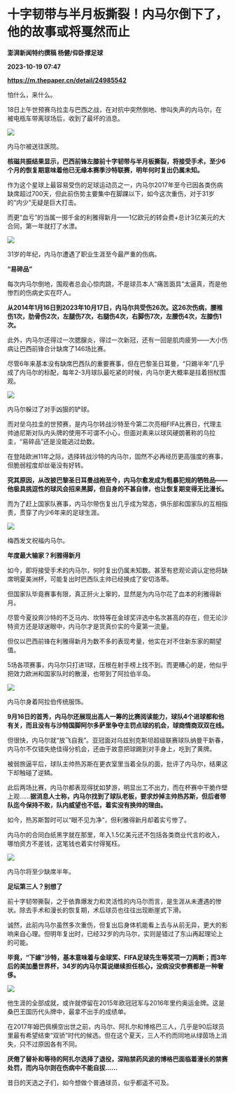 # 十字韧带与半月板撕裂！内马尔倒下了，他的故事或将戛然而止
**澎湃新闻特约撰稿 杨健/仰卧撑足球**

**2023-10-19 07:47**

**https://m.thepaper.cn/detail/24985542**

怕什么，来什么。

18日上午世预赛乌拉圭与巴西之战，在对抗中突然倒地、惨叫失声的内马尔，在被电瓶车带离球场后，收到了最坏的消息。

![](https://imagecloud.thepaper.cn/thepaper/image/274/744/705.jpg)

内马尔被送往医院。

**核磁共振结果显示，巴西前锋左膝前十字韧带与半月板撕裂，将接受手术，至少6个月的恢复期意味着他已无缘本赛季沙特联赛，明年何时复出仍属未知。**

作为这个星球上最容易受伤的足球运动员之一，内马尔2017年至今已因各类伤病缺席超过700天，但此前伤势主要集中在脚踝以下，如今这次重伤，对于31岁的“内少”无疑是巨大打击。

而更“血亏”的当属一掷千金的利雅得新月——1亿欧元的转会费+总计3亿美元的大合同，第一年就打了水漂。

![](https://imagecloud.thepaper.cn/thepaper/image/274/744/706.jpg)

31岁的年纪，内马尔遭遇了职业生涯至今最严重的伤病。

**“易碎品”**

每次内马尔倒地，围观者总会心惊肉跳，不是球员本人“痛苦面具”太逼真，而是他惨烈的伤病史实在吓人。

**从2014年1月16日到2023年10月17日，内马尔共受伤26次。这26次伤病，腰椎伤1次，肋骨伤2次，左腿伤7次，右腿伤4次，右脚伤7次，左腰伤4次，左膝伤1次。**

此外，内马尔还得过一次腮腺炎，得过一次新冠，还有一回是肌肉疲劳——大小伤病让巴西前锋合计缺席了146场比赛。

尽管6年来基本没有缺席巴西队的重要赛事，但在巴黎圣日耳曼，“只踢半年”几乎成了内马尔的标配，每年2-3月球队最吃紧的时候，内马尔更大概率是拄着拐杖围观。

![](https://imagecloud.thepaper.cn/thepaper/image/274/744/704.jpg)

内马尔躲过了对手凶狠的铲球。

而对垒乌拉圭的世预赛，是内马尔转战沙特至今第二次亮相FIFA比赛日，代理主帅迪尼斯对队内头牌的使用不可谓不小心，但面对素来以球风硬朗著称的乌拉圭，“易碎品”还是没能逃过劫数。

在登陆欧洲11年之际，选择转战沙特的内马尔，固然不必再经历更高强度的赛事，但脆弱程度却丝毫没有好转。

**究其原因，从改披巴黎圣日耳曼战袍至今，内马尔愈发成为粗暴犯规的牺牲品——他极具挑逗性的球风会招来黑脚，但自身的不甚自律，也让恢复期变得无比漫长。**

而为了赶上国家队赛事，内马尔带伤复出几乎成为常态，俱乐部和国家队的互相指责，贯穿了内少6年来的足球生涯。

![](https://imagecloud.thepaper.cn/thepaper/image/274/744/738.jpg)

梅西发文祝福内马尔。

**年度最大输家？利雅得新月**

如今，即将接受手术的内马尔，何时复出仍属未知数。甚至有悲观论调认定他将缺席明夏美洲杯，可能复出时巴西队主帅已经换成了安切洛蒂。

但国家队毕竟赛事有限，真正肝火上窜的，显然是为内马尔花了血本的利雅得新月。

尽管今夏投奔沙特的不乏马内、坎特等在金球奖评选中名次甚高的存在，但无论沙特资方还是球迷眼中，内马尔才是货真价实的今夏第一流量。

但仅以巴西前锋在利雅得新月为数不多的表现考量，他实在对不住新东家的期望值。

5场各项赛事，内马尔只打进1球，压根在射手榜上找不到。而更糟心的是，他似乎把效力欧洲和国家队时的散漫，也带到了阿拉伯半岛。

![](https://imagecloud.thepaper.cn/thepaper/image/274/744/701.jpg)

内马尔身着阿拉伯传统服饰。

**9月16日的首秀，内马尔还展现出高人一筹的比赛阅读能力，球队4个进球都和他有关，而且没有与沙特国脚阿尔多萨里争夺主罚点球的机会，球商情商双双在线。**

但很快，内马尔就“放飞自我”。亚冠面对乌兹别克斯坦超级联赛球队纳曼干新春，内马尔不仅错失绝佳得分机会，还由于故意把球踢到对手身上，吃到了黄牌。

被弱旅逼平后，球队主帅热苏斯在更衣室里当着全队的面，批评了内马尔，结果这下却触碰了逆鳞。

此后两场比赛，内马尔都表现得犹如梦游，明显出工不出力，而在杯赛中干脆作壁上观……**据消息人士称，内马尔找到了球队老板，要求炒掉主帅热苏斯，但后者带队迄今保持不败，队内威望也不低，着实没有换帅的理由。**

如今，热苏斯暂时可以“眼不见为净”，但利雅得新月却着实亏惨了。

内马尔的合同白纸黑字就在那里，年入1.5亿美元还不包括各类商业代言的收入，哪怕资方不差钱，这笔钱也着实付得冤枉。

![](https://imagecloud.thepaper.cn/thepaper/image/274/744/702.jpg)

内马尔将至少缺席半年。

**足坛第三人？别想了**

前十字韧带撕裂，之于依靠爆发力和灵活性的内马尔而言，是生涯从未遭遇的惨状。除去手术和漫长的恢复期，术后球员也往往出现断崖式下滑。

诚然，此前内马尔虽然多次重伤，但复出后身体机能看上去与从前无异，更大的影响来自心理。但明年复出时，已经32岁的内马尔，实则是错过了东山再起理论上的可能。

**毕竟，“下嫁”沙特，基本意味着与金球奖、FIFA足球先生等奖项一刀两断；而3年后的美加墨世界杯，34岁的内马尔莫说继续担任核心，没病没灾参赛都是一种奢侈。**

![](https://imagecloud.thepaper.cn/thepaper/image/274/744/703.jpg)

他生涯的全部成就，或许就停留在2015年欧冠冠军与2016年里约奥运金牌。这是桑巴王国历代头牌中，最拿不出手的成绩单。

在2017年姆巴佩横空出世之前，内马尔、阿扎尔和博格巴三人，几乎是90后球员里最有希望结束“双骄”时代的候选。但在这个夏天，三人不约而同地从绿茵场上消失，只不过原因各有不同。

**厌倦了替补和等待的阿扎尔选择了退役，深陷禁药风波的博格巴面临着漫长的禁赛处罚，而内马尔则在伤病中不能自拔……**

昔日的天选之子们，如今想做个普通球员，似乎都遥不可及。